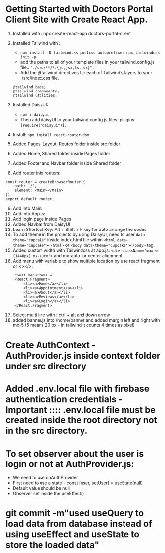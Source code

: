 # Getting Started with Doctors Portal Client Site with Create React App.


1. Installed with : npx create-react-app doctors-portal-client
2. Installed Tailwind with : 
    * ```npm install -D tailwindcss postcss autoprefixer npx tailwindcss init -p```
    * add the paths to all of your template files in your tailwind.config.js file.: ```"./src/**/*.{js,jsx,ts,tsx}",``` 
    * Add the @tailwind directives for each of Tailwind’s layers to your ./src/index.css file. 
    ```
    @tailwind base;
    @tailwind components;
    @tailwind utilities;
    ```
    
3. Installed DaisyUI: 
    * ```npm i daisyui```
    * Then add daisyUI to your tailwind.config.js files: plugins: ```[require("daisyui")],```
4. Install: ```npm install react-router-dom```

5. Added Pages, Layout, Routes folder inside src folder
6. Added Home, Shared folder inside Pages folder
7. Added Footer and Navbar folder inside Shared folder
8. Add router into routers: 

```
const router = createBrowserRouter({
    path: '/',
    element: <Main></Main>
})
export default router;
```

9. Add into Main: <Navbar></Navbar> <Outlet></Outlet><Footer></Footer>
10. Add into App.js: <RouterProvider router={router}></RouterProvider>
11. Add login page inside Pages
12. Added Navbar from DaisyUI
13. Learn Shortcut Key: Alt + Shift + F key for auto arrange the codes
14. To add theme in the projects by using DaisyUI, need to user ``` data-theme="cupcake" ``` inside index.html file within ``` <html data-theme="cupcake"></html> ``` or ``` <body data-theme="cupcake"></body> ``` tag.
15. Added custom width with Tailwindcss at app.js: ``` <div className='max-w-[1440px] mx-auto'> ``` and mx-auto for center alignment.  
16. Add menu with variable to show multiple location by use react fragment or <></>: 
```
    const menuItems = 
    <React.Fragment>
        <li><a>Home</a></li>
        <li><a>Appointment</a></li>
        <li><a>About</a></li>
        <li><a>Reviews</a></li>
        <li><a>Login</a></li>
    </React.Fragment>

```
17. Select multi line with : ctrl + alt and down arrow
18. added banner.js into /home/banner and added margin left and right with mx-5 (5 means 20 px - in tailwind it counts 4 times as pixel)

# Create AuthContext - AuthProvider.js inside context folder under src directory
# Added .env.local file with firebase authentication credentials - Important :::: .env.local file must be created inside the root directory not in the src directory.
# To set observer about the user is login or not at AuthProvider.js:
* We need to use onAuthProvider
* First need to use a state - const [user, setUser] = useState(null)
* Default value should be null
* Observer set inside the useEffect()

# git commit -m"used useQuery to load data from database instead of using useEffect and useState to store the loaded data"
